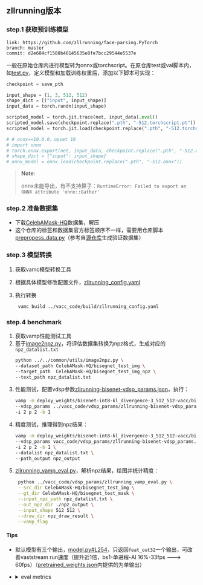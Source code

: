 
## zllrunning版本

### step.1 获取预训练模型
```
link: https://github.com/zllrunning/face-parsing.PyTorch
branch: master
commit: d2e684cf1588b46145635e8fe7bcc29544e5537e
```

一般在原始仓库内进行模型转为onnx或torchscript。在原仓库test或val脚本内，如[test.py](./face_parsing/test.py)，定义模型和加载训练权重后，添加以下脚本可实现：

```python
checkpoint = save_pth

input_shape = (1, 3, 512, 512)
shape_dict = [("input", input_shape)]
input_data = torch.randn(input_shape)

scripted_model = torch.jit.trace(net, input_data).eval()
scripted_model.save(checkpoint.replace(".pth", "-512.torchscript.pt"))
scripted_model = torch.jit.load(checkpoint.replace(".pth", "-512.torchscript.pt"))

# # onnx==10.0.0，opset 10
# import onnx
# torch.onnx.export(net, input_data, checkpoint.replace(".pth", "-512.onnx"), input_names=["input"], output_names=["output"], opset_version=11)
# shape_dict = {"input": input_shape}
# onnx_model = onnx.load(checkpoint.replace(".pth", "-512.onnx"))
```

> **Note**:
> 
> onnx未能导出，有不支持算子：`RuntimeError: Failed to export an ONNX attribute 'onnx::Gather'`
>

### step.2 准备数据集
- 下载[CelebAMask-HQ](https://github.com/switchablenorms/CelebAMask-HQ)数据集，解压
- 这个仓库的标签和数据集官方标签顺序不一样，需要用仓库脚本[prepropess_data.py](./face_parsing/prepropess_data.py)（参考自[源仓库](https://github.com/zllrunning/face-parsing.PyTorch/blob/master/prepropess_data.py)生成验证数据集）

### step.3 模型转换
1. 获取vamc模型转换工具
2. 根据具体模型修改配置文件，[zllrunning_config.yaml](../vacc_code/build/zllrunning_config.yaml)
3. 执行转换

   ```bash
    vamc build ../vacc_code/build/zllrunning_config.yaml
   ```
### step.4 benchmark
1. 获取vamp性能测试工具
2. 基于[image2npz.py](../../common/utils/image2npz.py)，将评估数据集转换为npz格式，生成对应的`npz_datalist.txt`
    ```bash
    python ../../common/utils/image2npz.py \
    --dataset_path CelebAMask-HQ/bisegnet_test_img \
    --target_path  CelebAMask-HQ/bisegnet_test_img_npz \
    --text_path npz_datalist.txt
    ```
3. 性能测试，配置vdsp参数[zllrunning-bisenet-vdsp_params.json](../vacc_code/vdsp_params/zllrunning-bisenet-vdsp_params.json)，执行：
    ```bash
    vamp -m deploy_weights/bisenet-int8-kl_divergence-3_512_512-vacc/bisenet \
    --vdsp_params ../vacc_code/vdsp_params/zllrunning-bisenet-vdsp_params.json \
    -i 2 p 2 -b 1
    ```
4. 精度测试，推理得到npz结果：
    ```bash
    vamp -m deploy_weights/bisenet-int8-kl_divergence-3_512_512-vacc/bisenet \
    --vdsp_params vacc_code/vdsp_params/zllrunning-bisenet-vdsp_params.json \
    -i 2 p 2 -b 1 \
    --datalist npz_datalist.txt \
    --path_output npz_output
    ```
5. [zllrunning_vamp_eval.py](../vacc_code/vdsp_params/zllrunning_vamp_eval.py)，解析npz结果，绘图并统计精度：
   ```bash
    python ../vacc_code/vdsp_params/zllrunning_vamp_eval.py \
    --src_dir CelebAMask-HQ/bisegnet_test_img \
    --gt_dir CelebAMask-HQ/bisegnet_test_mask \
    --input_npz_path npz_datalist.txt \
    --out_npz_dir ./npz_output \
    --input_shape 512 512 \
    --draw_dir npz_draw_result \
    --vamp_flag
   ```


#### Tips

- 默认模型有三个输出，[model.py#L254](https://github.com/zllrunning/face-parsing.PyTorch/blob/master/model.py#L254)，只返回`feat_out32`一个输出，可改善vaststream run速度（提升近1倍，bs1-单进程-AI 16%-33fps ---> 60fps）（[pretrained_weights.json](../pretrained_weights.json)内提供的为单输出）
- 
    <details><summary>eval metrics</summary>

    ```
    torch 512 classes = 19
    ----------------- Total Performance --------------------
    Overall Acc:     0.9556352229294156
    Mean Acc :       0.8337249435210217
    FreqW Acc :      0.9164882022332891
    Mean IoU :       0.7426032880777604
    Overall F1:      0.8410596827641568
    ----------------- Class IoU Performance ----------------
    background      : 0.9378292772392331
    skin    : 0.9284966349726388
    nose    : 0.6149654277845954
    eyeglass        : 0.601570945020349
    left_eye        : 0.6525746650178532
    right_eye       : 0.6476684443446906
    left_brow       : 0.8319301832614219
    right_brow      : 0.6705880061787682
    left_ear        : 0.6571437967301036
    right_ear       : 0.4255793179986799
    mouth   : 0.8700320964779847
    upper_lip       : 0.8356214172588405
    lower_lip       : 0.7608609449202323
    hair    : 0.7992254674335968
    hat     : 0.8605482739767997
    earring : 0.3527505833196731
    necklace        : 0.8263593822900838
    neck    : 0.9298832924238305
    cloth   : 0.9058343168280723


    vacc 512 fp16
    ----------------- Total Performance --------------------
    Overall Acc:     0.9556578441703113
    Mean Acc :       0.833372987499022
    FreqW Acc :      0.916523859125999
    Mean IoU :       0.742535004231554
    Overall F1:      0.8410015127154231
    ----------------- Class IoU Performance ----------------
    background      : 0.9378759218073169
    skin    : 0.9285489511457389
    nose    : 0.6146148041426784
    eyeglass        : 0.6010793757831302
    left_eye        : 0.6523158728168997
    right_eye       : 0.6473657791416703
    left_brow       : 0.8320022436292658
    right_brow      : 0.6705693149717842
    left_ear        : 0.6571108468897708
    right_ear       : 0.42551992575688297
    mouth   : 0.8703116341680609
    upper_lip       : 0.8355227523616399
    lower_lip       : 0.7607766298012781
    hair    : 0.7993262178815398
    hat     : 0.8605150492840775
    earring : 0.3526342243226829
    necklace        : 0.826320220512025
    neck    : 0.9299156756029198
    cloth   : 0.9058396403801641
    --------------------------------------------------------


    vacc 512 int8 kl
    ----------------- Total Performance --------------------
    Overall Acc:     0.9556897452579036
    Mean Acc :       0.8323962754949473
    FreqW Acc :      0.9166093566148232
    Mean IoU :       0.7413797567604206
    Overall F1:      0.8401734007068263
    ----------------- Class IoU Performance ----------------
    background      : 0.9381407091955711
    skin    : 0.9287122321236828
    nose    : 0.6082316054863004
    eyeglass        : 0.6015556332608095
    left_eye        : 0.6488778693748087
    right_eye       : 0.6450650386752117
    left_brow       : 0.8322012724309388
    right_brow      : 0.6648368442550666
    left_ear        : 0.6505651232149232
    right_ear       : 0.42300831811896916
    mouth   : 0.8705586203375313
    upper_lip       : 0.8353515645581359
    lower_lip       : 0.7602545709801846
    hair    : 0.8000063660197961
    hat     : 0.8603837252231518
    earring : 0.356220163365939
    necklace        : 0.8267675595800013
    neck    : 0.9300418608525668
    cloth   : 0.9054363013944026
    ```
    </details>
